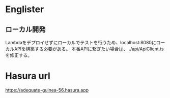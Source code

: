 # Englister

## ローカル開発
Lambdaをデプロイせずにローカルでテストを行うため、localhost:8080にローカルAPIを構築する必要がある。
本番APIに繋ぎたい場合は、 ./api/ApiClient.ts を修正する。

# Hasura url
https://adequate-guinea-56.hasura.app
